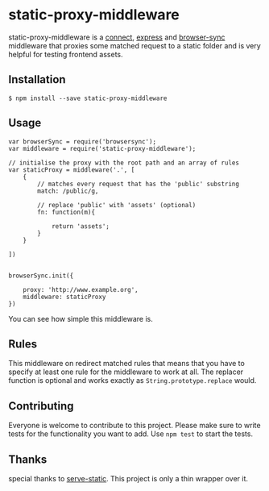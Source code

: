# static-proxy-middleware
static-proxy-middleware is a [connect](https://github.com/senchalabs/connect), [express](https://github.com/strongloop/express) and [browser-sync](https://github.com/BrowserSync/browser-sync) middleware that proxies some matched request to a static folder and is very helpful for testing frontend assets.

## Installation

    $ npm install --save static-proxy-middleware

## Usage

    var browserSync = require('browsersync');
    var middleware = require('static-proxy-middleware');

    // initialise the proxy with the root path and an array of rules
    var staticProxy = middleware('.', [
        {
            // matches every request that has the 'public' substring
            match: /public/g,

            // replace 'public' with 'assets' (optional)
            fn: function(m){

                return 'assets';
            }
        }

    ])


    browserSync.init({

        proxy: 'http://www.example.org',
        middleware: staticProxy
    })

You can see how simple this middleware is.

## Rules

This middleware on redirect matched rules that means that you have to specify at least one rule for the middleware to work at all.
The replacer function is optional and works exactly as `String.prototype.replace` would.

## Contributing

Everyone is welcome to contribute to this project. Please make sure to write tests for the functionality you want to add.
Use `npm test` to start the tests.

## Thanks

special thanks to [serve-static](https://github.com/expressjs/serve-static). This project is only a thin wrapper over it.

